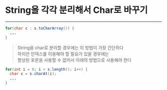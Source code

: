 # String을 각각 분리해서 Char로 바꾸기

***

```java
for(char c : s.toCharArray()) {
  ...
}
```

> String을 char로 분리할 경우에는 이 방법이 가장 간단하다  
> 하지만 인덱스를 이용해야 할 필요가 있을 경우에는  
> 향상된 포문을 사용할 수 없어서 아래의 방법으로 사용해야 한다

```java
for(int i = 0; i < s.length(); i++) {
  char c = s.charAt(i);
  ...
}

```
